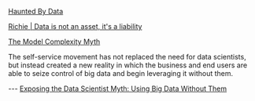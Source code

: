 [Haunted By Data](http://idlewords.com/talks/haunted_by_data.htm)

[Richie | Data is not an asset, it's a liability](https://www.richie.fi/blog/data-is-a-liability.html)

[The Model Complexity Myth](https://jakevdp.github.io/blog/2015/07/06/model-complexity-myth/)

The self-service movement has not replaced the need for data scientists, but instead created a new reality in which the business and end users are able to seize control of big data and begin leveraging it without them.



 --- [Exposing the Data Scientist Myth: Using Big Data Without Them](http://www.datanami.com/2015/11/03/exposing-the-data-scientist-myth-using-big-data-without-them/)


